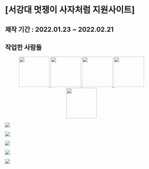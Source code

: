 # [서강대 멋쟁이 사자처럼 지원사이트]

## 제작 기간 : 2022.01.23 ~ 2022.02.21

## 작업한 사람들

<p align="center">
 
   <a href="https://github.com/chans97">
  <img src="https://github.com/chans97.png" width="100">
</a>
  
 
<a href="https://github.com/myway00">
  <img src="https://github.com/myway00.png" width="100">
</a>
  

 <a href="https://github.com/summerlunaa">
  <img src="https://github.com/summerlunaa.png" width="100">
</a>
  
 <a href="https://github.com/gilgor2">
  <img src="https://github.com/gilgor2.png" width="100">
</a>
  
 <a href="https://github.com/SBleeyouk">
  <img src="https://github.com/SBleeyouk.png" width="100">
</a>

  
</p>

![](https://images.velog.io/images/myway00/post/f2d2b39d-fcf7-4071-b86e-9841e4f8f7a1/%EB%85%B9%ED%99%94_2022_02_27_01_29_31_54.gif)

![](https://images.velog.io/images/myway00/post/cbe43a1b-2c70-4890-99c4-39309df315c2/%EB%85%B9%ED%99%94_2022_02_27_01_14_38_415.gif)

![](https://images.velog.io/images/myway00/post/3e4e9651-4406-468e-94a6-f64a020507f4/image.png)

![](https://images.velog.io/images/myway00/post/9826ceed-fb5d-476e-8e3b-b9bed32842c5/%EB%85%B9%ED%99%94_2022_02_27_16_00_54_796.gif)

![](https://images.velog.io/images/myway00/post/9ec7ea36-21c4-4682-bd04-37dc1b87b3fb/%EB%85%B9%ED%99%94_2022_02_27_15_58_58_460.gif)
